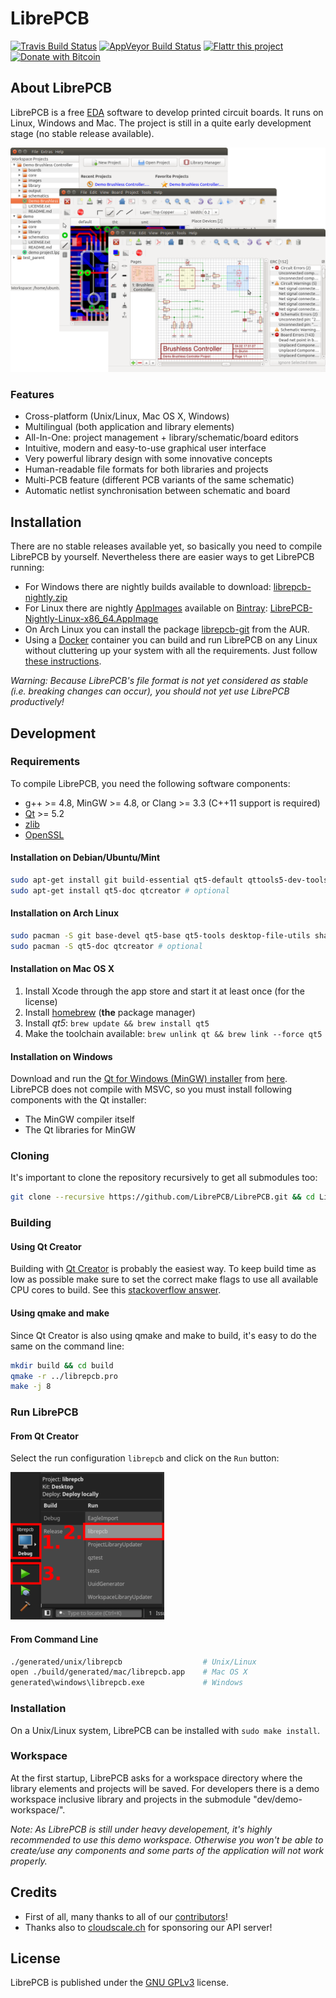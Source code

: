 # LibrePCB

[![Travis Build Status](https://travis-ci.org/LibrePCB/LibrePCB.svg?branch=master)](https://travis-ci.org/LibrePCB/LibrePCB)
[![AppVeyor Build Status](https://ci.appveyor.com/api/projects/status/jq41j14jlgs6rxsn/branch/master?svg=true)](https://ci.appveyor.com/project/librepcb/librepcb/branch/master)
[![Flattr this project](https://img.shields.io/badge/flattr-donate-yellow.svg)](https://flattr.com/submit/auto?user_id=LibrePCB&url=https://github.com/LibrePCB/LibrePCB&title=LibrePCB&language=&tags=github&category=software)
[![Donate with Bitcoin](https://img.shields.io/badge/bitcoin-donate-yellow.svg)](https://blockchain.info/address/1FiXZxoXe3px1nNuNygRb1NwcYr6U8AvG8)


## About LibrePCB

LibrePCB is a free [EDA](https://en.wikipedia.org/wiki/Electronic_design_automation)
software to develop printed circuit boards. It runs on Linux, Windows and Mac.
The project is still in a quite early development stage (no stable release available).

![Screenshot](doc/screenshot.png)

### Features

- Cross-platform (Unix/Linux, Mac OS X, Windows)
- Multilingual (both application and library elements)
- All-In-One: project management + library/schematic/board editors
- Intuitive, modern and easy-to-use graphical user interface
- Very powerful library design with some innovative concepts
- Human-readable file formats for both libraries and projects
- Multi-PCB feature (different PCB variants of the same schematic)
- Automatic netlist synchronisation between schematic and board


## Installation

There are no stable releases available yet, so basically you need to compile
LibrePCB by yourself. Nevertheless there are easier ways to get LibrePCB running:

- For Windows there are nightly builds available to download: 
  [librepcb-nightly.zip](https://ci.appveyor.com/api/projects/librepcb/librepcb/artifacts/build/librepcb-nightly.zip?branch=master)
- For Linux there are nightly [AppImages](http://appimage.org/) available on [Bintray](https://bintray.com/librepcb):
  [LibrePCB-Nightly-Linux-x86_64.AppImage](https://bintray.com/librepcb/LibrePCB-Nightly/download_file?file_path=LibrePCB-Nightly-Linux-x86_64.AppImage)
- On Arch Linux you can install the package 
  [librepcb-git](https://aur.archlinux.org/packages/librepcb-git/) from the AUR.
- Using a [Docker](https://www.docker.com/) container you can build and run LibrePCB
  on any Linux without cluttering up your system with all the requirements. Just follow
  [these instructions](https://github.com/LibrePCB/LibrePCB/tree/master/dev/docker).

*Warning: Because LibrePCB's file format is not yet considered as stable (i.e.
breaking changes can occur), you should not yet use LibrePCB productively!*


## Development

### Requirements

To compile LibrePCB, you need the following software components:

- g++ >= 4.8, MinGW >= 4.8, or Clang >= 3.3 (C++11 support is required)
- [Qt](http://www.qt.io/download-open-source/) >= 5.2
- [zlib](http://www.zlib.net/)
- [OpenSSL](https://www.openssl.org/)

#### Installation on Debian/Ubuntu/Mint

```bash
sudo apt-get install git build-essential qt5-default qttools5-dev-tools libglu1-mesa-dev openssl zlib1g zlib1g-dev
sudo apt-get install qt5-doc qtcreator # optional
```

#### Installation on Arch Linux

```bash
sudo pacman -S git base-devel qt5-base qt5-tools desktop-file-utils shared-mime-info openssl zlib
sudo pacman -S qt5-doc qtcreator # optional
```

#### Installation on Mac OS X

1. Install Xcode through the app store and start it at least once (for the license)
2. Install [homebrew](https://github.com/Homebrew/brew) (**the** package manager)
3. Install *qt5*: `brew update && brew install qt5`
4. Make the toolchain available: `brew unlink qt && brew link --force qt5`

#### Installation on Windows

Download and run the 
[Qt for Windows (MinGW) installer](http://download.qt.io/official_releases/qt/5.8/5.8.0/qt-opensource-windows-x86-mingw530-5.8.0.exe) 
from [here](https://www.qt.io/download-open-source/). LibrePCB does not compile 
with MSVC, so you must install following components with the Qt installer:

- The MinGW compiler itself
- The Qt libraries for MinGW

### Cloning

It's important to clone the repository recursively to get all submodules too:

```bash
git clone --recursive https://github.com/LibrePCB/LibrePCB.git && cd LibrePCB
```

### Building

#### Using Qt Creator

Building with [Qt Creator](http://doc.qt.io/qtcreator/) is probably the easiest
way. To keep build time as low as possible make sure to set the correct make
flags to use all available CPU cores to build. See this [stackoverflow
answer](https://stackoverflow.com/questions/8860712/setting-default-make-options-for-qt-creator).

#### Using qmake and make

Since Qt Creator is also using qmake and make to build, it's easy to do the same
on the command line:

```bash
mkdir build && cd build
qmake -r ../librepcb.pro
make -j 8
```

### Run LibrePCB

#### From Qt Creator

Select the run configuration `librepcb` and click on the `Run` button:

![qtcreator_run](doc/qtcreator_run.png)

#### From Command Line

```bash
./generated/unix/librepcb                  # Unix/Linux
open ./build/generated/mac/librepcb.app    # Mac OS X
generated\windows\librepcb.exe             # Windows
```

### Installation

On a Unix/Linux system, LibrePCB can be installed with `sudo make install`.

### Workspace

At the first startup, LibrePCB asks for a workspace directory where the library
elements and projects will be saved.  For developers there is a demo workspace
inclusive library and projects in the submodule "dev/demo-workspace/".

*Note: As LibrePCB is still under heavy developement, it's highly recommended to
use this demo workspace. Otherwise you won't be able to create/use any 
components and some parts of the application will not work properly.*


## Credits

- First of all, many thanks to all of our [contributors](AUTHORS.md)!
- Thanks also to [cloudscale.ch](https://www.cloudscale.ch/) for sponsoring our 
  API server!


## License

LibrePCB is published under the [GNU GPLv3](http://www.gnu.org/licenses/gpl-3.0.html) license.
